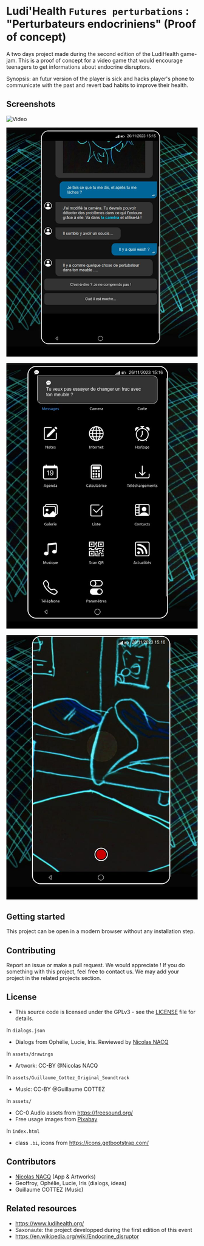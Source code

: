 # Ludi'Health `Futures perturbations` : "Perturbateurs endocriniens" (Proof of concept)

A two days project made during the second edition of the LudiHealth game-jam. This is a proof of concept for a video game that would encourage teenagers to get informations about endocrine disruptors.

Synopsis: an futur version of the player is sick and hacks player's phone to communicate with the past and revert bad habits to improve their health.

## Screenshots

![Video](doc/video.gif)

![Screenshot](doc/capture_1.jpg)

![Screenshot](doc/capture_2.jpg)

![Screenshot](doc/capture_3.jpg)

## Getting started

This project can be open in a modern browser without any installation step.

## Contributing

Report an issue or make a pull request. We would appreciate ! If you do something with this project, feel free to contact us. We may add your project in the related projects section.


## License

 - This source code is licensed under the GPLv3 - see the [LICENSE](LICENSE) file for details.

In `dialogs.json`

 - Dialogs from  Ophélie, Lucie, Iris. Rewiewed by [Nicolas NACQ](https://nico.nacq.me)

In `assets/drawings`

 - Artwork: CC-BY @Nicolas NACQ

In `assets/Guillaume_Cottez_Original_Soundtrack`

 - Music: CC-BY @Guillaume COTTEZ 

In `assets/`

 - CC-0 Audio assets from https://freesound.org/ 
 - Free usage images from [Pixabay](https://pixabay.com/)

In `index.html` 

 - class `.bi`, icons from https://icons.getbootstrap.com/


## Contributors

- [Nicolas NACQ](https://nico.nacq.me) (App & Artworks)
- Geoffroy, Ophélie, Lucie, Iris (dialogs, ideas)
- Guillaume COTTEZ (Music)

## Related resources
- https://www.ludihealth.org/
- Saxonaute: the project developped during the first edition of this event
- https://en.wikipedia.org/wiki/Endocrine_disruptor
